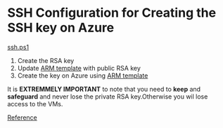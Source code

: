 # SSH Configuration for Creating the SSH key on Azure

[ssh.ps1](https://github.com/sip03ds/AzAdmin/blob/original/RSyslog_Sentinel/ssh/ssh.ps1)

1. Create the RSA key
2. Update [ARM template](https://docs.microsoft.com/en-us/azure/azure-resource-manager/templates/) with public RSA key
3. Create the key on Azure using [ARM template](https://docs.microsoft.com/en-us/azure/azure-resource-manager/templates/)

It is **EXTREMMELY IMPORTANT** to note that you need to **keep** and **safeguard** and never lose the private RSA key.Otherwise you wil lose access to the VMs.

[Reference](https://docs.microsoft.com/en-us/azure/virtual-machines/linux/mac-create-ssh-keys)